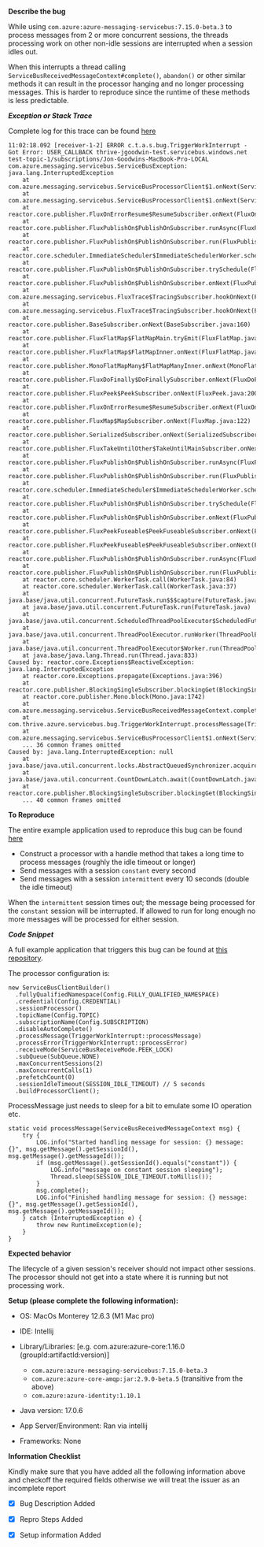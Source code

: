 **Describe the bug**

While using `com.azure:azure-messaging-servicebus:7.15.0-beta.3` to process messages from 2 or more concurrent
sessions, the threads processing work on other non-idle sessions are interrupted when a session idles out.

When this interrupts a thread calling `ServiceBusReceivedMessageContext#complete()`, `abandon()` or other similar methods
it can result in the processor hanging and no longer processing messages. This is harder to reproduce since the runtime of these
methods is less predictable.

***Exception or Stack Trace***

Complete log for this trace can be found [here](https://github.com/thriveglobal/azure-service-bus-bug/blob/master/logs/breaks-single-receiver.log)
```
11:02:18.092 [receiver-1-2] ERROR c.t.a.s.bug.TriggerWorkInterrupt - Got Error: USER_CALLBACK thrive-jgoodwin-test.servicebus.windows.net test-topic-1/subscriptions/Jon-Goodwins-MacBook-Pro-LOCAL
com.azure.messaging.servicebus.ServiceBusException: java.lang.InterruptedException
	at com.azure.messaging.servicebus.ServiceBusProcessorClient$1.onNext(ServiceBusProcessorClient.java:424)
	at com.azure.messaging.servicebus.ServiceBusProcessorClient$1.onNext(ServiceBusProcessorClient.java:398)
	at reactor.core.publisher.FluxOnErrorResume$ResumeSubscriber.onNext(FluxOnErrorResume.java:79)
	at reactor.core.publisher.FluxPublishOn$PublishOnSubscriber.runAsync(FluxPublishOn.java:440)
	at reactor.core.publisher.FluxPublishOn$PublishOnSubscriber.run(FluxPublishOn.java:527)
	at reactor.core.scheduler.ImmediateScheduler$ImmediateSchedulerWorker.schedule(ImmediateScheduler.java:84)
	at reactor.core.publisher.FluxPublishOn$PublishOnSubscriber.trySchedule(FluxPublishOn.java:312)
	at reactor.core.publisher.FluxPublishOn$PublishOnSubscriber.onNext(FluxPublishOn.java:237)
	at com.azure.messaging.servicebus.FluxTrace$TracingSubscriber.hookOnNext(FluxTrace.java:62)
	at com.azure.messaging.servicebus.FluxTrace$TracingSubscriber.hookOnNext(FluxTrace.java:35)
	at reactor.core.publisher.BaseSubscriber.onNext(BaseSubscriber.java:160)
	at reactor.core.publisher.FluxFlatMap$FlatMapMain.tryEmit(FluxFlatMap.java:544)
	at reactor.core.publisher.FluxFlatMap$FlatMapInner.onNext(FluxFlatMap.java:985)
	at reactor.core.publisher.MonoFlatMapMany$FlatMapManyInner.onNext(MonoFlatMapMany.java:250)
	at reactor.core.publisher.FluxDoFinally$DoFinallySubscriber.onNext(FluxDoFinally.java:113)
	at reactor.core.publisher.FluxPeek$PeekSubscriber.onNext(FluxPeek.java:200)
	at reactor.core.publisher.FluxOnErrorResume$ResumeSubscriber.onNext(FluxOnErrorResume.java:79)
	at reactor.core.publisher.FluxMap$MapSubscriber.onNext(FluxMap.java:122)
	at reactor.core.publisher.SerializedSubscriber.onNext(SerializedSubscriber.java:99)
	at reactor.core.publisher.FluxTakeUntilOther$TakeUntilMainSubscriber.onNext(FluxTakeUntilOther.java:243)
	at reactor.core.publisher.FluxPublishOn$PublishOnSubscriber.runAsync(FluxPublishOn.java:440)
	at reactor.core.publisher.FluxPublishOn$PublishOnSubscriber.run(FluxPublishOn.java:527)
	at reactor.core.scheduler.ImmediateScheduler$ImmediateSchedulerWorker.schedule(ImmediateScheduler.java:84)
	at reactor.core.publisher.FluxPublishOn$PublishOnSubscriber.trySchedule(FluxPublishOn.java:312)
	at reactor.core.publisher.FluxPublishOn$PublishOnSubscriber.onNext(FluxPublishOn.java:237)
	at reactor.core.publisher.FluxPeekFuseable$PeekFuseableSubscriber.onNext(FluxPeekFuseable.java:210)
	at reactor.core.publisher.FluxPeekFuseable$PeekFuseableSubscriber.onNext(FluxPeekFuseable.java:210)
	at reactor.core.publisher.FluxPublishOn$PublishOnSubscriber.runAsync(FluxPublishOn.java:440)
	at reactor.core.publisher.FluxPublishOn$PublishOnSubscriber.run(FluxPublishOn.java:527)
	at reactor.core.scheduler.WorkerTask.call(WorkerTask.java:84)
	at reactor.core.scheduler.WorkerTask.call(WorkerTask.java:37)
	at java.base/java.util.concurrent.FutureTask.run$$$capture(FutureTask.java:264)
	at java.base/java.util.concurrent.FutureTask.run(FutureTask.java)
	at java.base/java.util.concurrent.ScheduledThreadPoolExecutor$ScheduledFutureTask.run(ScheduledThreadPoolExecutor.java:304)
	at java.base/java.util.concurrent.ThreadPoolExecutor.runWorker(ThreadPoolExecutor.java:1136)
	at java.base/java.util.concurrent.ThreadPoolExecutor$Worker.run(ThreadPoolExecutor.java:635)
	at java.base/java.lang.Thread.run(Thread.java:833)
Caused by: reactor.core.Exceptions$ReactiveException: java.lang.InterruptedException
	at reactor.core.Exceptions.propagate(Exceptions.java:396)
	at reactor.core.publisher.BlockingSingleSubscriber.blockingGet(BlockingSingleSubscriber.java:91)
	at reactor.core.publisher.Mono.block(Mono.java:1742)
	at com.azure.messaging.servicebus.ServiceBusReceivedMessageContext.complete(ServiceBusReceivedMessageContext.java:104)
	at com.thrive.azure.servicebus.bug.TriggerWorkInterrupt.processMessage(TriggerWorkInterrupt.java:28)
	at com.azure.messaging.servicebus.ServiceBusProcessorClient$1.onNext(ServiceBusProcessorClient.java:422)
	... 36 common frames omitted
Caused by: java.lang.InterruptedException: null
	at java.base/java.util.concurrent.locks.AbstractQueuedSynchronizer.acquireSharedInterruptibly(AbstractQueuedSynchronizer.java:1048)
	at java.base/java.util.concurrent.CountDownLatch.await(CountDownLatch.java:230)
	at reactor.core.publisher.BlockingSingleSubscriber.blockingGet(BlockingSingleSubscriber.java:87)
	... 40 common frames omitted
```

**To Reproduce**

The entire example application used to reproduce this bug can be found [here](https://github.com/thriveglobal/azure-service-bus-bug/blob/master/bug-report.md)


* Construct a processor with a handle method that takes a long time to process messages (roughly the idle timeout or longer)
* Send messages with a session `constant` every second
* Send messages with a session `intermittent` every 10 seconds (double the idle timeout)

When the `intermittent` session times out; the message being processed for the `constant` session will be interrupted.
If allowed to run for long enough no more messages will be processed for either session.

***Code Snippet***

A full example application that triggers this bug can be found at [this repository]().

The processor configuration is:
```
new ServiceBusClientBuilder()
  .fullyQualifiedNamespace(Config.FULLY_QUALIFIED_NAMESPACE)
  .credential(Config.CREDENTIAL)
  .sessionProcessor()
  .topicName(Config.TOPIC)
  .subscriptionName(Config.SUBSCRIPTION)
  .disableAutoComplete()
  .processMessage(TriggerWorkInterrupt::processMessage)
  .processError(TriggerWorkInterrupt::processError)
  .receiveMode(ServiceBusReceiveMode.PEEK_LOCK)
  .subQueue(SubQueue.NONE)
  .maxConcurrentSessions(2)
  .maxConcurrentCalls(1)
  .prefetchCount(0)
  .sessionIdleTimeout(SESSION_IDLE_TIMEOUT) // 5 seconds
  .buildProcessorClient();
```

ProcessMessage just needs to sleep for a bit to emulate some IO operation etc.
```
static void processMessage(ServiceBusReceivedMessageContext msg) {
    try {
        LOG.info("Started handling message for session: {} message: {}", msg.getMessage().getSessionId(), msg.getMessage().getMessageId());
        if (msg.getMessage().getSessionId().equals("constant")) {
            LOG.info("message on constant session sleeping");
            Thread.sleep(SESSION_IDLE_TIMEOUT.toMillis());
        }
        msg.complete();
        LOG.info("Finished handling message for session: {} message: {}", msg.getMessage().getSessionId(), msg.getMessage().getMessageId());
    } catch (InterruptedException e) {
        throw new RuntimeException(e);
    }
}
```
**Expected behavior**

The lifecycle of a given session's receiver should not impact other sessions. The processor should not get into 
a state where it is running but not processing work.

<!--
**Screenshots**
If applicable, add screenshots to help explain your problem.
-->

**Setup (please complete the following information):**

- OS: MacOs Monterey 12.6.3 (M1 Mac pro)
- IDE: Intellij
- Library/Libraries: [e.g. com.azure:azure-core:1.16.0 (groupId:artifactId:version)]
  - `com.azure:azure-messaging-servicebus:7.15.0-beta.3`
  - `com.azure:azure-core-amqp:jar:2.9.0-beta.5` (transitive from the above)
  - `com.azure:azure-identity:1.10.1`

- Java version: 17.0.6
- App Server/Environment: Ran via intellij
- Frameworks: None

<!--
**Additional context**
Add any other context about the problem here.
-->

**Information Checklist**

Kindly make sure that you have added all the following information above and checkoff the required fields otherwise we will treat the issuer as an incomplete report
- [x] Bug Description Added
- [x] Repro Steps Added
- [x] Setup information Added



